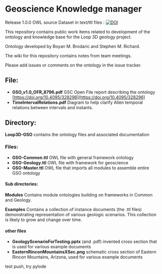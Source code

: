 # Geoscience Knowledge manager

Release 1.0.0 OWL source Dataset in text/ttl files :  [![DOI](https://zenodo.org/badge/175226659.svg)](https://zenodo.org/badge/latestdoi/175226659)


This repository contains public work items related to development of the ontology and knowledge base for the Loop 3D geology project.

Ontology developed by Boyan M. Brodaric and Stephen M. Richard.

The wiki for this repository contains notes from team meetings. 

Please add issues or comments on the ontology in the issue tracker.


## File:
 - **GSO_v1.0_OFR_8796.pdf**  GSC Open File report describing the ontology [https://doi.org/10.4095/328296](https://doi.org/10.4095/328296)
 - **TimeIntervalRelations.pdf**  Diagram to help clarify Allen temporal relations between intervals and instants.


## Directory:
**Loop3D-GSO** contains the ontology files and associated documentation

### Files: 
 - **GSO-Common.ttl**  OWL file with general framework ontology
 - **GSO-Geology.ttl**  OWL file with framework for geoscience
 - **GSO-Master.ttl**  OWL file that imports all modules to assemble entire GSO ontology

#### Sub directories:
**Modules**  Contains module ontologies building on frameworks in Common and Geology.

**Examples**  Contains a collection of instance documents (the .ttl files) demonstrating representation of various geologic scenarios.  This collection is likely to grow and change over time.

#### other files 
 - **GeologyScenarioForTesting.pptx** (and .pdf) invented cross section that is used for various example documents
 - **EasternRinconMountainsXSec.png** schematic cross section of Eastern Rincon Mountains, Arizona, used for various example documents

test push, try pylode
